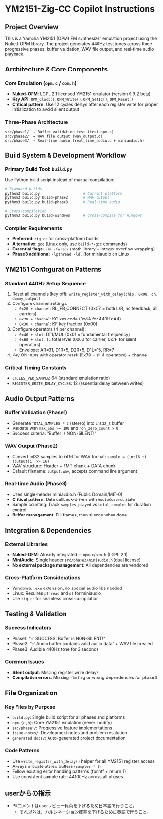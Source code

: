 # YM2151-Zig-CC Copilot Instructions

## Project Overview
This is a Yamaha YM2151 (OPM) FM synthesizer emulation project using the Nuked-OPM library. The project generates 440Hz test tones across three progressive phases: buffer validation, WAV file output, and real-time audio playback.

## Architecture & Core Components

### Core Emulation (`opm.c` / `opm.h`)
- **Nuked-OPM**: LGPL 2.1 licensed YM2151 emulator (version 0.9.2 beta)
- **Key API**: `OPM_Clock()`, `OPM_Write()`, `OPM_SetIC()`, `OPM_Reset()`
- **Critical pattern**: Use 12 cycles delays after each register write for proper initialization to avoid silent output

### Three-Phase Architecture
```
src/phase1/  → Buffer validation test (test_opm.c)
src/phase2/  → WAV file output (wav_output.c) 
src/phase3/  → Real-time audio (real_time_audio.c + miniaudio.h)
```

## Build System & Development Workflow

### Primary Build Tool: `build.py`
Use Python build script instead of manual compilation:
```bash
# Standard builds
python3 build.py                    # Current platform
python3 build.py build-phase2       # WAV output
python3 build.py build-phase3       # Real-time audio

# Cross-compilation
python3 build.py build-windows      # Cross-compile for Windows
```

### Compiler Requirements
- **Preferred**: `zig cc` for cross-platform builds
- **Alternative**: `gcc` (Linux only, use `build-*-gcc` commands)
- **Essential flags**: `-lm -fwrapv` (math library + integer overflow wrapping)
- **Phase3 additional**: `-lpthread -ldl` (for miniaudio on Linux)

## YM2151 Configuration Patterns

### Standard 440Hz Setup Sequence
1. Reset all channels (key off): `write_register_with_delay(chip, 0x08, ch, dummy_output)`
2. Configure channel settings:
   - `0x20 + channel`: RL_FB_CONNECT (0xC7 = both L/R, no feedback, all carriers)
   - `0x28 + channel`: KC key code (0x4A for 440Hz A4)
   - `0x30 + channel`: KF key fraction (0x00)
3. Configure operators (4 per channel):
   - `0x40 + slot`: DT1/MUL (0x01 = fundamental frequency)
   - `0x60 + slot`: TL total level (0x00 for carrier, 0x7F for silent operators)
   - Envelope: AR=31, D1R=5, D2R=5, D1L=15, RR=7
4. Key ON: `0x08` with operator mask (0x78 = all 4 operators) + channel

### Critical Timing Constants
- `CYCLES_PER_SAMPLE`: 64 (standard emulation ratio)
- `REGISTER_WRITE_DELAY_CYCLES`: 12 (essential delay between writes)

## Audio Output Patterns

### Buffer Validation (Phase1)
- Generate `TOTAL_SAMPLES * 2` (stereo) into `int32_t` buffer
- Validate with `max_abs >= 100` and `non_zero_count > 0`
- Success criteria: "Buffer is NON-SILENT!"

### WAV Output (Phase2)
- Convert int32 samples to int16 for WAV format: `sample = (int16_t)(output[i] >> 16)`
- WAV structure: Header + FMT chunk + DATA chunk
- Default filename: `output.wav`, accepts command line argument

### Real-time Audio (Phase3)
- Uses single-header miniaudio.h (Public Domain/MIT-0)
- **Critical pattern**: Data callback-driven with `AudioContext` state
- Sample counting: Track `samples_played` vs `total_samples` for duration control
- **Buffer management**: Fill frames, then silence when done

## Integration & Dependencies

### External Libraries
- **Nuked-OPM**: Already integrated in `opm.c`/`opm.h` (LGPL 2.1)
- **MiniAudio**: Single header `src/phase3/miniaudio.h` (dual license)
- **No external package management**: All dependencies are vendored

### Cross-Platform Considerations
- Windows: `.exe` extension, no special audio libs needed
- Linux: Requires `pthread` and `dl` for miniaudio
- Use `zig cc` for seamless cross-compilation

## Testing & Validation

### Success Indicators
- Phase1: "✅ SUCCESS: Buffer is NON-SILENT!"
- Phase2: "✅ Audio buffer contains valid audio data" + WAV file created
- Phase3: Audible 440Hz tone for 3 seconds

### Common Issues
- **Silent output**: Missing register write delays
- **Compilation errors**: Missing `-lm` flag or wrong dependencies for phase3

## File Organization

### Key Files by Purpose
- `build.py`: Single build script for all phases and platforms
- `opm.{c,h}`: Core YM2151 emulation (never modify)
- `src/phase*/`: Progressive feature implementations
- `issue-notes/`: Development notes and problem resolution
- `generated-docs/`: Auto-generated project documentation

### Code Patterns
- Use `write_register_with_delay()` helper for all YM2151 register access
- Always allocate stereo buffers (`samples * 2`)
- Follow existing error handling patterns (fprintf + return 1)
- Use consistent sample rate: 44100Hz across all phases

## userからの指示
- PRコメントはuserレビュー負荷を下げるため日本語で行うこと。
   - それ以外は、ハルシネーション確率を下げるために英語で行うこと。
